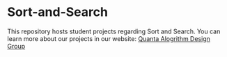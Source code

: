 # Sort-and-Search

This repository hosts student projects regarding Sort and Search.
You can learn more about our projects in our website:
<a href="quanta.spssa.ir/index.php/algorithm-design">Quanta Alogrithm Design Group</a>
